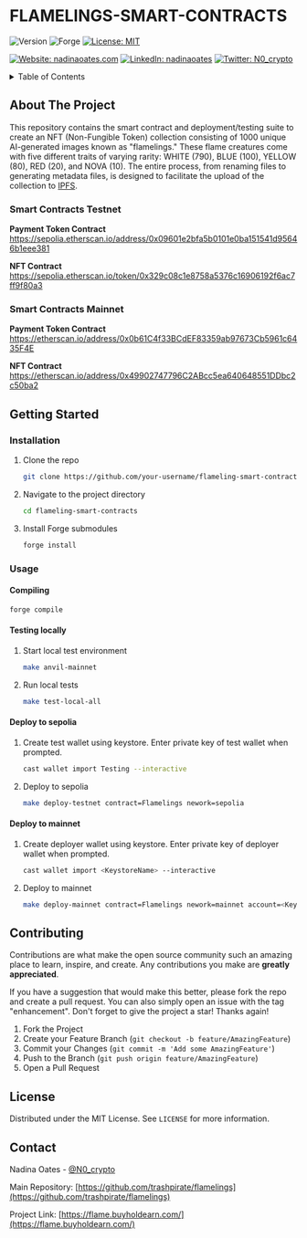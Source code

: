 # FLAMELINGS-SMART-CONTRACTS

![Version](https://img.shields.io/badge/version-1.0.0-blue.svg?style=for-the-badge)
![Forge](https://img.shields.io/badge/Forge-v0.2.0-blue?style=for-the-badge)
[![License: MIT](https://img.shields.io/github/license/trashpirate/hold-earn.svg?style=for-the-badge)](https://github.com/trashpirate/hold-earn/blob/main/LICENSE)

[![Website: nadinaoates.com](https://img.shields.io/badge/Portfolio-00e0a7?style=for-the-badge&logo=Website)](https://nadinaoates.com)
[![LinkedIn: nadinaoates](https://img.shields.io/badge/LinkedIn-0a66c2?style=for-the-badge&logo=LinkedIn&logoColor=f5f5f5)](https://linkedin.com/in/nadinaoates)
[![Twitter: N0\_crypto](https://img.shields.io/badge/@N0\_crypto-black?style=for-the-badge&logo=X)](https://twitter.com/N0\_crypto)

<!-- ![Node](https://img.shields.io/badge/node-v20.10.0-blue.svg?style=for-the-badge)
![NPM](https://img.shields.io/badge/npm-v10.2.3-blue?style=for-the-badge)
![Nextjs](https://img.shields.io/badge/next-v13.5.4-blue?style=for-the-badge)
![Tailwindcss](https://img.shields.io/badge/TailwindCSS-v3.0-blue?style=for-the-badge)
![Wagmi](https://img.shields.io/badge/Wagmi-v1.4.3-blue?style=for-the-badge) -->

<!-- TABLE OF CONTENTS -->
<details>
  <summary>Table of Contents</summary>
  <ol>
    <li>
      <a href="#about-the-project">About The Project</a>
    </li>
    <li>
      <a href="#getting-started">Getting Started</a>
      <ul>
        <li><a href="#installation">Installation</a></li>
        <li><a href="#usage">Usage</a></li>
      </ul>
    </li>
    <li><a href="#contributing">Contributing</a></li>
    <li><a href="#license">License</a></li>
    <li><a href="#contact">Contact</a></li>
    <!-- <li><a href="#acknowledgments">Acknowledgments</a></li> -->
  </ol>
</details>



<!-- ABOUT THE PROJECT -->
## About The Project

<!-- [![Product Name Screen Shot][product-screenshot]](https://example.com) -->

This repository contains the smart contract and deployment/testing suite to create an NFT (Non-Fungible Token) collection consisting of 1000 unique AI-generated images known as "flamelings." These flame creatures come with five different traits of varying rarity: WHITE (790), BLUE (100), YELLOW (80), RED (20), and NOVA (10). The entire process, from renaming files to generating metadata files, is designed to facilitate the upload of the collection to [IPFS](https://ipfs.tech/).

### Smart Contracts Testnet

**Payment Token Contract**  
https://sepolia.etherscan.io/address/0x09601e2bfa5b0101e0ba151541d95646b1eee381

**NFT Contract**
https://sepolia.etherscan.io/token/0x329c08c1e8758a5376c16906192f6ac7ff9f80a3

### Smart Contracts Mainnet

**Payment Token Contract**  
https://etherscan.io/address/0x0b61C4f33BCdEF83359ab97673Cb5961c6435F4E

**NFT Contract**
https://etherscan.io/address/0x49902747796C2ABcc5ea640648551DDbc2c50ba2


<!-- GETTING STARTED -->
## Getting Started

### Installation

1. Clone the repo
   ```sh
   git clone https://github.com/your-username/flameling-smart-contracts.git
   ```
2. Navigate to the project directory
   ```sh
   cd flameling-smart-contracts
   ```
3. Install Forge submodules
   ```sh
   forge install
   ```

### Usage

#### Compiling
```sh
forge compile
```

#### Testing locally

1. Start local test environment
    ```sh
    make anvil-mainnet
    ```
2. Run local tests
    ```sh
    make test-local-all
    ```

#### Deploy to sepolia

1. Create test wallet using keystore. Enter private key of test wallet when prompted.
    ```sh
    cast wallet import Testing --interactive
    ```
    
2. Deploy to sepolia
    ```sh
    make deploy-testnet contract=Flamelings nework=sepolia
    ```

#### Deploy to mainnet
1. Create deployer wallet using keystore. Enter private key of deployer wallet when prompted.
    ```sh
    cast wallet import <KeystoreName> --interactive
    ```
    
2. Deploy to mainnet
    ```sh
    make deploy-mainnet contract=Flamelings nework=mainnet account=<KeystoreName> sender=<deployer address>
    ```

<!-- CONTRIBUTING -->
## Contributing

Contributions are what make the open source community such an amazing place to learn, inspire, and create. Any contributions you make are **greatly appreciated**.

If you have a suggestion that would make this better, please fork the repo and create a pull request. You can also simply open an issue with the tag "enhancement".
Don't forget to give the project a star! Thanks again!

1. Fork the Project
2. Create your Feature Branch (`git checkout -b feature/AmazingFeature`)
3. Commit your Changes (`git commit -m 'Add some AmazingFeature'`)
4. Push to the Branch (`git push origin feature/AmazingFeature`)
5. Open a Pull Request


<!-- LICENSE -->
## License

Distributed under the MIT License. See `LICENSE` for more information.

<!-- CONTACT -->
## Contact

Nadina Oates - [@N0_crypto](https://twitter.com/N0_crypto)

Main Repository: [https://github.com/trashpirate/flamelings](https://github.com/trashpirate/flamelings)

Project Link: [https://flame.buyholdearn.com/](https://flame.buyholdearn.com/)


<!-- ACKNOWLEDGMENTS -->
<!-- ## Acknowledgments -->

